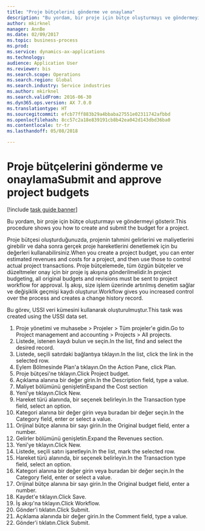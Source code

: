 ```yaml
--- 
title: "Proje bütçelerini gönderme ve onaylama"
description: "Bu yordam, bir proje için bütçe oluşturmayı ve göndermeyi gösterir."
author: mkirknel
manager: AnnBe
ms.date: 02/09/2017
ms.topic: business-process
ms.prod: 
ms.service: dynamics-ax-applications
ms.technology: 
audience: Application User
ms.reviewer: bis
ms.search.scope: Operations
ms.search.region: Global
ms.search.industry: Service industries
ms.author: mkirknel
ms.search.validFrom: 2016-06-30
ms.dyn365.ops.version: AX 7.0.0
ms.translationtype: HT
ms.sourcegitcommit: efcb77ff883b29a4bbaba27551e02311742afbbd
ms.openlocfilehash: 8cc57c2a18e839191cb8b42ea042d143dbd36ba0
ms.contentlocale: tr-tr
ms.lasthandoff: 05/08/2018

---
```

# <a name="submit-and-approve-project-budgets"></a><span data-ttu-id="f747d-103">Proje bütçelerini gönderme ve onaylama</span><span class="sxs-lookup"><span data-stu-id="f747d-103">Submit and approve project budgets</span></span>

[!include [task guide banner](../../includes/task-guide-banner.md)]

<span data-ttu-id="f747d-104">Bu yordam, bir proje için bütçe oluşturmayı ve göndermeyi gösterir.</span><span class="sxs-lookup"><span data-stu-id="f747d-104">This procedure shows you how to create and submit the budget for a project.</span></span> 

<span data-ttu-id="f747d-105">Proje bütçesi oluşturduğunuzda, projenin tahmini gelirlerini ve maliyetlerini girebilir ve daha sonra gerçek proje hareketlerini denetlemek için bu değerleri kullanabilirsiniz.</span><span class="sxs-lookup"><span data-stu-id="f747d-105">When you create a project budget, you can enter estimated revenues and costs for a project, and then use those to control actual project transactions.</span></span> <span data-ttu-id="f747d-106">Proje bütçelemede, tüm özgün bütçeler ve düzeltmeler onay için bir proje iş akışına gönderilmelidir.</span><span class="sxs-lookup"><span data-stu-id="f747d-106">In project budgeting, all original budgets and revisions must be sent to project workflow for approval.</span></span> <span data-ttu-id="f747d-107">İş akışı, size işlem üzerinde artırılmış denetim sağlar ve değişiklik geçmişi kaydı oluşturur.</span><span class="sxs-lookup"><span data-stu-id="f747d-107">Workflow gives you increased control over the process and creates a change history record.</span></span>

<span data-ttu-id="f747d-108">Bu görev, USSI veri kümesini kullanarak oluşturulmuştur.</span><span class="sxs-lookup"><span data-stu-id="f747d-108">This task was created using the USSI data set.</span></span>

1. <span data-ttu-id="f747d-109">Proje yönetimi ve muhasebe > Projeler > Tüm projeler'e gidin.</span><span class="sxs-lookup"><span data-stu-id="f747d-109">Go to Project management and accounting > Projects > All projects.</span></span>
2. <span data-ttu-id="f747d-110">Listede, istenen kaydı bulun ve seçin.</span><span class="sxs-lookup"><span data-stu-id="f747d-110">In the list, find and select the desired record.</span></span>
3. <span data-ttu-id="f747d-111">Listede, seçili satırdaki bağlantıya tıklayın.</span><span class="sxs-lookup"><span data-stu-id="f747d-111">In the list, click the link in the selected row.</span></span>
4. <span data-ttu-id="f747d-112">Eylem Bölmesinde Plan'a tıklayın.</span><span class="sxs-lookup"><span data-stu-id="f747d-112">On the Action Pane, click Plan.</span></span>
5. <span data-ttu-id="f747d-113">Proje bütçesi'ne tıklayın.</span><span class="sxs-lookup"><span data-stu-id="f747d-113">Click Project budget.</span></span>
6. <span data-ttu-id="f747d-114">Açıklama alanına bir değer girin.</span><span class="sxs-lookup"><span data-stu-id="f747d-114">In the Description field, type a value.</span></span>
7. <span data-ttu-id="f747d-115">Maliyet bölümünü genişletin</span><span class="sxs-lookup"><span data-stu-id="f747d-115">Expand the Cost section</span></span>
8. <span data-ttu-id="f747d-116">Yeni'ye tıklayın.</span><span class="sxs-lookup"><span data-stu-id="f747d-116">Click New.</span></span>
9. <span data-ttu-id="f747d-117">Hareket türü alanında, bir seçenek belirleyin.</span><span class="sxs-lookup"><span data-stu-id="f747d-117">In the Transaction type field, select an option.</span></span>
10. <span data-ttu-id="f747d-118">Kategori alanına bir değer girin veya buradan bir değer seçin.</span><span class="sxs-lookup"><span data-stu-id="f747d-118">In the Category field, enter or select a value.</span></span>
11. <span data-ttu-id="f747d-119">Orijinal bütçe alanına bir sayı girin.</span><span class="sxs-lookup"><span data-stu-id="f747d-119">In the Original budget field, enter a number.</span></span>
12. <span data-ttu-id="f747d-120">Gelirler bölümünü genişletin.</span><span class="sxs-lookup"><span data-stu-id="f747d-120">Expand the Revenues section.</span></span>
13. <span data-ttu-id="f747d-121">Yeni'ye tıklayın.</span><span class="sxs-lookup"><span data-stu-id="f747d-121">Click New.</span></span>
14. <span data-ttu-id="f747d-122">Listede, seçili satırı işaretleyin.</span><span class="sxs-lookup"><span data-stu-id="f747d-122">In the list, mark the selected row.</span></span>
15. <span data-ttu-id="f747d-123">Hareket türü alanında, bir seçenek belirleyin.</span><span class="sxs-lookup"><span data-stu-id="f747d-123">In the Transaction type field, select an option.</span></span>
16. <span data-ttu-id="f747d-124">Kategori alanına bir değer girin veya buradan bir değer seçin.</span><span class="sxs-lookup"><span data-stu-id="f747d-124">In the Category field, enter or select a value.</span></span>
17. <span data-ttu-id="f747d-125">Orijinal bütçe alanına bir sayı girin.</span><span class="sxs-lookup"><span data-stu-id="f747d-125">In the Original budget field, enter a number.</span></span>
18. <span data-ttu-id="f747d-126">Kaydet'e tıklayın.</span><span class="sxs-lookup"><span data-stu-id="f747d-126">Click Save.</span></span>
19. <span data-ttu-id="f747d-127">İş akışı'na tıklayın.</span><span class="sxs-lookup"><span data-stu-id="f747d-127">Click Workflow.</span></span>
20. <span data-ttu-id="f747d-128">Gönder'i tıklatın.</span><span class="sxs-lookup"><span data-stu-id="f747d-128">Click Submit.</span></span>
21. <span data-ttu-id="f747d-129">Açıklama alanında bir değer girin.</span><span class="sxs-lookup"><span data-stu-id="f747d-129">In the Comment field, type a value.</span></span>
22. <span data-ttu-id="f747d-130">Gönder'i tıklatın.</span><span class="sxs-lookup"><span data-stu-id="f747d-130">Click Submit.</span></span>


